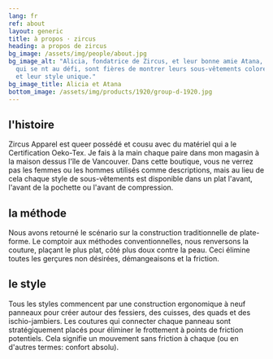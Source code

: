 ```yaml
---
lang: fr
ref: about
layout: generic
title: à propos · zircus
heading: a propos de zircus
bg_image: /assets/img/people/about.jpg
bg_image_alt: "Alicia, fondatrice de Zircus, et leur bonne amie Atana,
  qui se nt au défi, sont fières de montrer leurs sous-vêtements colorés
  et leur style unique."
bg_image_title: Alicia et Atana
bottom_image: /assets/img/products/1920/group-d-1920.jpg
---
```


## l'histoire

Zircus Apparel est queer possédé et cousu avec du matériel qui a le
Certification Oeko-Tex. Je fais à la main chaque paire dans mon magasin à la
maison dessus l'île de Vancouver. Dans cette boutique, vous ne verrez pas les
femmes ou les hommes utilisés comme descriptions, mais au lieu de cela chaque
style de sous-vêtements est disponible dans un plat l'avant, l'avant de la
pochette ou l'avant de compression.

## la méthode

Nous avons retourné le scénario sur la construction traditionnelle de
plate-forme. Le comptoir aux méthodes conventionnelles, nous renversons la
couture, plaçant le plus plat, côté plus doux contre la peau. Ceci élimine
toutes les gerçures non désirées, démangeaisons et la friction.

## le style

Tous les styles commencent par une construction ergonomique à neuf panneaux pour
créer autour des fessiers, des cuisses, des quads et des ischio-jambiers. Les
coutures qui connecter chaque panneau sont stratégiquement placés pour éliminer
le frottement à points de friction potentiels. Cela signifie un mouvement sans
friction à chaque (ou en d'autres termes: confort absolu).
